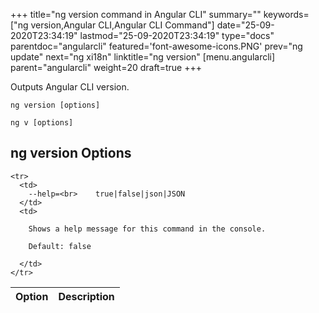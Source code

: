 +++
title="ng version command in Angular CLI"
summary=""
keywords=["ng version,Angular CLI,Angular CLI Command"]
date="25-09-2020T23:34:19"
lastmod="25-09-2020T23:34:19"
type="docs"
parentdoc="angularcli"
featured='font-awesome-icons.PNG'
prev="ng update"
next="ng xi18n"
linktitle="ng version"
[menu.angularcli]
parent="angularcli"
weight=20
draft=true
+++

Outputs Angular CLI version.

```
ng version [options]
```

```
ng v [options]
```

## ng version Options

<div class='table-responsive'><table class='table'>

  <thead>
    <tr>
      <th>Option</th>
      <th>Description</th>
    </tr>
  </thead>
  <tbody>
  
    <tr>
      <td>
        --help=<br>    true|false|json|JSON
      </td>
      <td>
        
        Shows a help message for this command in the console.

        Default: false
        
      </td>
    </tr>
  
  </tbody>

</table></div>



